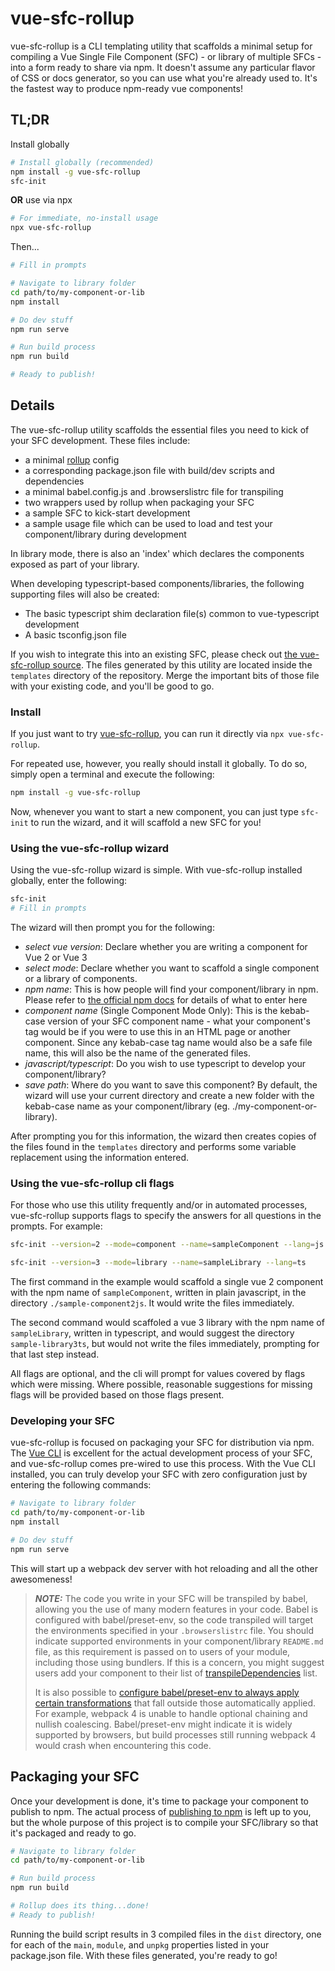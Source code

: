 # vue-sfc-rollup

vue-sfc-rollup is a CLI templating utility that scaffolds a minimal setup for compiling a Vue Single File Component (SFC) - or library of multiple SFCs - into a form ready to share via npm. It doesn't assume any particular flavor of CSS or docs generator, so you can use what you're already used to. It's the fastest way to produce npm-ready vue components!

## TL;DR
Install globally
```bash
# Install globally (recommended)
npm install -g vue-sfc-rollup
sfc-init
```
**OR** use via npx
```bash
# For immediate, no-install usage
npx vue-sfc-rollup
```
Then...
```bash
# Fill in prompts

# Navigate to library folder
cd path/to/my-component-or-lib
npm install

# Do dev stuff
npm run serve

# Run build process
npm run build

# Ready to publish!
```


## Details

The vue-sfc-rollup utility scaffolds the essential files you need to kick of your SFC development. These files include:
- a minimal [rollup](https://rollupjs.org) config
- a corresponding package.json file with build/dev scripts and dependencies
- a minimal babel.config.js and .browserslistrc file for transpiling
- two wrappers used by rollup when packaging your SFC
- a sample SFC to kick-start development
- a sample usage file which can be used to load and test your component/library during development

In library mode, there is also an 'index' which declares the components exposed as part of your library.

When developing typescript-based components/libraries, the following supporting files will also be created:
- The basic typescript shim declaration file(s) common to vue-typescript development
- A basic tsconfig.json file

If you wish to integrate this into an existing SFC, please check out [the vue-sfc-rollup source](https://github.com/team-innovation/vue-sfc-rollup). The files generated by this utility are located inside the `templates` directory of the repository. Merge the important bits of those file with your existing code, and you'll be good to go.

### Install

If you just want to try [vue-sfc-rollup](https://www.npmjs.com/package/vue-sfc-rollup), you can run it directly via `npx vue-sfc-rollup`.

For repeated use, however, you really should install it globally. To do so, simply open a terminal and execute the following:

```bash
npm install -g vue-sfc-rollup
```

Now, whenever you want to start a new component, you can just type `sfc-init` to run the wizard, and it will scaffold a new SFC for you!

### Using the vue-sfc-rollup wizard

Using the vue-sfc-rollup wizard is simple. With vue-sfc-rollup installed globally, enter the following:
```bash
sfc-init
# Fill in prompts
```
The wizard will then prompt you for the following:

  - *select vue version*: Declare whether you are writing a component for Vue 2 or Vue 3
  - *select mode*: Declare whether you want to scaffold a single component or a library of components.
  - *npm name*: This is how people will find your component/library in npm. Please refer to [the official npm docs](https://docs.npmjs.com/files/package.json#name) for details of what to enter here
  - *component name* (Single Component Mode Only): This is the kebab-case version of your SFC component name - what your component's tag would be if you were to use this in an HTML page or another component. Since any kebab-case tag name would also be a safe file name, this will also be the name of the generated files.
  - *javascript/typescript*: Do you wish to use typescript to develop your component/library?
  - *save path*: Where do you want to save this component? By default, the wizard will use your current directory and create a new folder with the kebab-case name as your component/library (eg. ./my-component-or-library).

After prompting you for this information, the wizard then creates copies of the files found in the `templates` directory and performs some variable replacement using the information entered.

### Using the vue-sfc-rollup cli flags

For those who use this utility frequently and/or in automated processes, vue-sfc-rollup supports flags to specify the answers for all questions in the prompts. For example:

```bash
sfc-init --version=2 --mode=component --name=sampleComponent --lang=js --write

sfc-init --version=3 --mode=library --name=sampleLibrary --lang=ts
```

The first command in the example would scaffold a single vue 2 component with the npm name of `sampleComponent`, written in plain javascript, in the directory `./sample-component2js`. It would write the files immediately.

The second command would scaffoled a vue 3 library with the npm name of `sampleLibrary`, written in typescript, and would suggest the directory `sample-library3ts`, but would not write the files immediately, prompting for that last step instead.

All flags are optional, and the cli will prompt for values covered by flags which were missing. Where possible, reasonable suggestions for missing flags will be provided based on those flags present.

### Developing your SFC

vue-sfc-rollup is focused on packaging your SFC for distribution via npm. The [Vue CLI](https://cli.vuejs.org/) is excellent for the actual development process of your SFC, and vue-sfc-rollup comes pre-wired to use this process. With the Vue CLI installed, you can truly develop your SFC with zero configuration just by entering the following commands:

```bash
# Navigate to library folder
cd path/to/my-component-or-lib
npm install

# Do dev stuff
npm run serve
```

This will start up a webpack dev server with hot reloading and all the other awesomeness!

> **_NOTE:_** The code you write in your SFC will be transpiled by babel, allowing you the use of many modern features in your code. Babel is configured with babel/preset-env, so the code transpiled will target the environments specified in your `.browserslistrc` file. You should indicate supported environments in your component/library `README.md` file, as this requirement is passed on to users of your module, including those using bundlers. If this is a concern, you might suggest users add your component to their list of [transpileDependencies](https://cli.vuejs.org/config/#transpiledependencies) list.
>
> It is also possible to [configure babel/preset-env to always apply certain transformations](https://babeljs.io/docs/en/babel-preset-env#include) that fall outside those automatically applied. For example, webpack 4 is unable to handle optional chaining and nullish coalescing. Babel/preset-env might indicate it is widely supported by browsers, but build processes still running webpack 4 would crash when encountering this code.

## Packaging your SFC

Once your development is done, it's time to package your component to publish to npm. The actual process of [publishing to npm](https://docs.npmjs.com/getting-started/publishing-npm-packages) is left up to you, but the whole purpose of this project is to compile your SFC/library so that it's packaged and ready to go.

```bash
# Navigate to library folder
cd path/to/my-component-or-lib

# Run build process
npm run build

# Rollup does its thing...done!
# Ready to publish!
```

Running the build script results in 3 compiled files in the `dist` directory, one for each of the `main`, `module`, and `unpkg` properties listed in your package.json file. With these files generated, you're ready to go!
